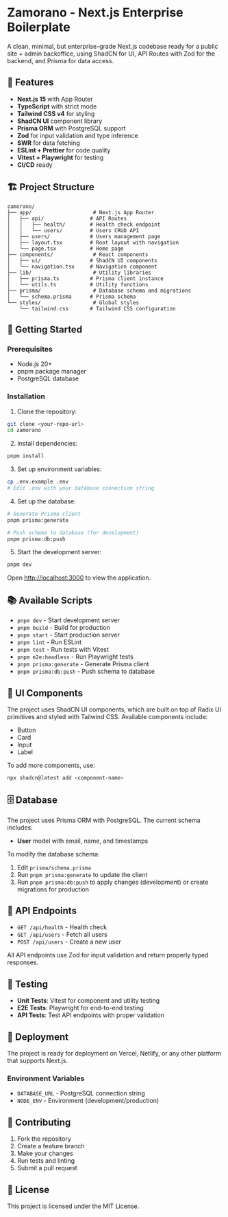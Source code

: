 
# Zamorano - Next.js Enterprise Boilerplate

A clean, minimal, but enterprise-grade Next.js codebase ready for a public site + admin backoffice, using ShadCN for UI, API Routes with Zod for the backend, and Prisma for data access.

## 🚀 Features

- **Next.js 15** with App Router
- **TypeScript** with strict mode
- **Tailwind CSS v4** for styling
- **ShadCN UI** component library
- **Prisma ORM** with PostgreSQL support
- **Zod** for input validation and type inference
- **SWR** for data fetching
- **ESLint + Prettier** for code quality
- **Vitest + Playwright** for testing
- **CI/CD** ready

## 🏗️ Project Structure

```
zamorano/
├── app/                    # Next.js App Router
│   ├── api/               # API Routes
│   │   ├── health/        # Health check endpoint
│   │   └── users/         # Users CRUD API
│   ├── users/             # Users management page
│   ├── layout.tsx         # Root layout with navigation
│   └── page.tsx           # Home page
├── components/             # React components
│   ├── ui/                # ShadCN UI components
│   └── navigation.tsx     # Navigation component
├── lib/                    # Utility libraries
│   ├── prisma.ts          # Prisma client instance
│   └── utils.ts           # Utility functions
├── prisma/                 # Database schema and migrations
│   └── schema.prisma      # Prisma schema
└── styles/                 # Global styles
    └── tailwind.css       # Tailwind CSS configuration
```

## 🚀 Getting Started

### Prerequisites

- Node.js 20+ 
- pnpm package manager
- PostgreSQL database

### Installation

1. Clone the repository:
```bash
git clone <your-repo-url>
cd zamorano
```

2. Install dependencies:
```bash
pnpm install
```

3. Set up environment variables:
```bash
cp .env.example .env
# Edit .env with your database connection string
```

4. Set up the database:
```bash
# Generate Prisma client
pnpm prisma:generate

# Push schema to database (for development)
pnpm prisma:db:push
```

5. Start the development server:
```bash
pnpm dev
```

Open [http://localhost:3000](http://localhost:3000) to view the application.

## 📚 Available Scripts

- `pnpm dev` - Start development server
- `pnpm build` - Build for production
- `pnpm start` - Start production server
- `pnpm lint` - Run ESLint
- `pnpm test` - Run tests with Vitest
- `pnpm e2e:headless` - Run Playwright tests
- `pnpm prisma:generate` - Generate Prisma client
- `pnpm prisma:db:push` - Push schema to database

## 🎨 UI Components

The project uses ShadCN UI components, which are built on top of Radix UI primitives and styled with Tailwind CSS. Available components include:

- Button
- Card
- Input
- Label

To add more components, use:
```bash
npx shadcn@latest add <component-name>
```

## 🗄️ Database

The project uses Prisma ORM with PostgreSQL. The current schema includes:

- **User** model with email, name, and timestamps

To modify the database schema:
1. Edit `prisma/schema.prisma`
2. Run `pnpm prisma:generate` to update the client
3. Run `pnpm prisma:db:push` to apply changes (development) or create migrations for production

## 🔌 API Endpoints

- `GET /api/health` - Health check
- `GET /api/users` - Fetch all users
- `POST /api/users` - Create a new user

All API endpoints use Zod for input validation and return properly typed responses.

## 🧪 Testing

- **Unit Tests**: Vitest for component and utility testing
- **E2E Tests**: Playwright for end-to-end testing
- **API Tests**: Test API endpoints with proper validation

## 🚀 Deployment

The project is ready for deployment on Vercel, Netlify, or any other platform that supports Next.js.

### Environment Variables

- `DATABASE_URL` - PostgreSQL connection string
- `NODE_ENV` - Environment (development/production)

## 🤝 Contributing

1. Fork the repository
2. Create a feature branch
3. Make your changes
4. Run tests and linting
5. Submit a pull request

## 📄 License

This project is licensed under the MIT License.
